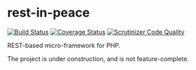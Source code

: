 rest-in-peace
=============

[![Build Status](https://travis-ci.org/Sam-Burns/rest-in-peace.svg?branch=master)](https://travis-ci.org/Sam-Burns/rest-in-peace)
[![Coverage Status](https://coveralls.io/repos/Sam-Burns/rest-in-peace/badge.svg)](https://coveralls.io/r/Sam-Burns/rest-in-peace)
[![Scrutinizer Code Quality](https://scrutinizer-ci.com/g/Sam-Burns/rest-in-peace/badges/quality-score.png?b=master)](https://scrutinizer-ci.com/g/Sam-Burns/rest-in-peace/?branch=master)

REST-based micro-framework for PHP.

The project is under construction, and is not feature-complete.
